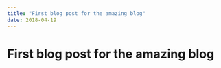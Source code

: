 ```yaml
---
title: "First blog post for the amazing blog"
date: 2018-04-19
---
```


# First blog post for the amazing blog

